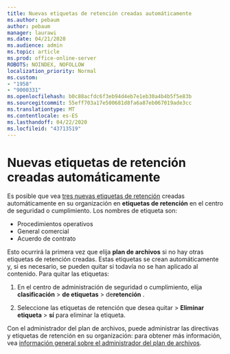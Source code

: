 ```yaml
---
title: Nuevas etiquetas de retención creadas automáticamente
ms.author: pebaum
author: pebaum
manager: laurawi
ms.date: 04/21/2020
ms.audience: admin
ms.topic: article
ms.prod: office-online-server
ROBOTS: NOINDEX, NOFOLLOW
localization_priority: Normal
ms.custom:
- "1958"
- "9000331"
ms.openlocfilehash: b0c88acfdc6f3eb94d4eb7e1eb30a4b4b5f5e83b
ms.sourcegitcommit: 55eff703a17e500681d8fa6a87eb067019ade3cc
ms.translationtype: MT
ms.contentlocale: es-ES
ms.lasthandoff: 04/22/2020
ms.locfileid: "43713519"
---
```

# <a name="new-retention-labels-created-automatically"></a>Nuevas etiquetas de retención creadas automáticamente

Es posible que vea [tres nuevas etiquetas de retención](https://docs.microsoft.com/office365/securitycompliance/file-plan-manager#default-retention-labels-and-label-policy) creadas automáticamente en su organización en **etiquetas de retención** en el centro de seguridad o cumplimiento. Los nombres de etiqueta son:

- Procedimientos operativos
- General comercial
- Acuerdo de contrato

Esto ocurrirá la primera vez que elija **plan de archivos** si no hay otras etiquetas de retención creadas. Estas etiquetas se crean automáticamente y, si es necesario, se pueden quitar si todavía no se han aplicado al contenido. Para quitar las etiquetas:

1. En el centro de administración de seguridad o cumplimiento, elija **clasificación** > **de etiquetas** > de**retención** .

1. Seleccione las etiquetas de retención que desea quitar > **Eliminar etiqueta** > **sí** para eliminar la etiqueta.

Con el administrador del plan de archivos, puede administrar las directivas y etiquetas de retención en su organización: para obtener más información, vea [información general sobre el administrador del plan de archivos](https://docs.microsoft.com/office365/securitycompliance/file-plan-manager).